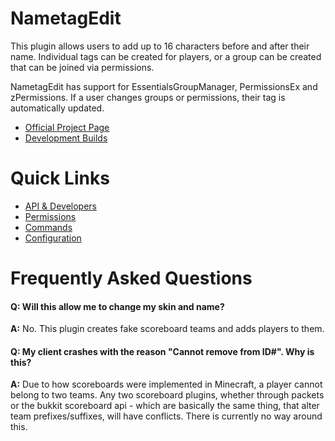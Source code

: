 # NametagEdit
This plugin allows users to add up to 16 characters before and after their name. Individual tags can be created for players, or a group can be created that can be joined via permissions.

NametagEdit has support for EssentialsGroupManager, PermissionsEx and zPermissions. If a user changes groups or permissions, their tag is automatically updated.

* [Official Project Page](https://www.spigotmc.org/resources/nametagedit.3836/)
* [Development Builds](http://ci.playmc.cc/job/NametagEdit)

# Quick Links
* [API & Developers](documentation/Developers.creole)
* [Permissions](documentation/Permissions.creole)
* [Commands](documentation/Commands.creole)
* [Configuration](documentation/Configuration.creole)

# Frequently Asked Questions
#### Q: Will this allow me to change my skin and name?
**A:** No. This plugin creates fake scoreboard teams and adds players to them.

#### Q: My client crashes with the reason "Cannot remove from ID#". Why is this?
**A:** Due to how scoreboards were implemented in Minecraft, a player cannot belong to two teams. Any two scoreboard plugins, whether through packets or the bukkit scoreboard api - which are basically the same thing, that alter team prefixes/suffixes, will have conflicts. There is currently no way around this.